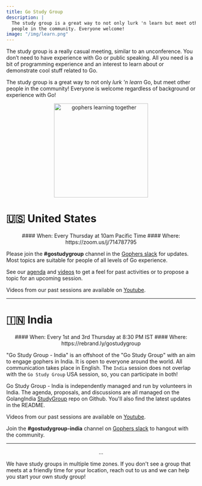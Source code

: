 ```yaml
---
title: Go Study Group
description: |
  The study group is a great way to not only lurk 'n learn but meet other
  people in the community. Everyone welcome!
image: "/img/learn.png"
---
```


The study group is a really casual meeting, similar to an unconference. You
don’t need to have experience with Go or public speaking. All you need is
a bit of programming experience and an interest to learn about or demonstrate
cool stuff related to Go.

The study group is a great way to not only _lurk 'n learn_ Go, but meet other people in the
community! Everyone is welcome regardless of background or experience with Go!

<center>
<img alt="gophers learning together" src="/img/learn.png" width="250" />
</center>

# 🇺🇸 United States

<center>
#### When: Every Thursday at 10am Pacific Time
#### Where: https://zoom.us/j/714787795
</center>

Please join the **#gostudygroup** channel in the [Gophers slack](/community/#chat) for updates. Most topics are suitable for people
of all levels of Go experience.

See our [agenda](https://docs.google.com/document/d/16m99AvcTL_BJOIbR4jkUDSHyApYUDb0VgC9UPBJMed0)
and [videos](https://www.youtube.com/playlist?list=PLIIo-DJ5C8_GjskQzhbKx4S-2QglNTULt)
to get a feel for past activities or to propose a topic for an upcoming session.

Videos from our past sessions are available on [Youtube](https://www.youtube.com/playlist?list=PLIIo-DJ5C8_GjskQzhbKx4S-2QglNTULt).

<hr/>

# 🇮🇳 India

<center>
#### When: Every 1st and 3rd Thursday at 8:30 PM IST
#### Where: https://rebrand.ly/gostudygroup
</center>

"Go Study Group - India" is an offshoot of the "Go Study Group" with an aim to engage gophers in India. It is open to everyone around the world. All communication takes place in English. The `India` session does not overlap with the `Go Study Group` USA session, so, you can participate in both!

Go Study Group - India is independently managed and run by volunteers in India.
The agenda, proposals, and discussions are all managed on the GolangIndia [StudyGroup](https://github.com/golangindia/StudyGroup/) repo on Github. You'll also find the latest updates in the README.

Videos from our past sessions are available on [Youtube](https://www.youtube.com/channel/UCJ3tfDfrAZYtuIclbgETFyQ).

Join the **#gostudygroup-india** channel on [Gophers slack](/community/#chat) to hangout with the community.

<hr />

<center>
...
</center>

We have study groups in multiple time zones. If you don't see a group that meets
at a friendly time for your location, reach out to us and we can help you start
your own study group!
